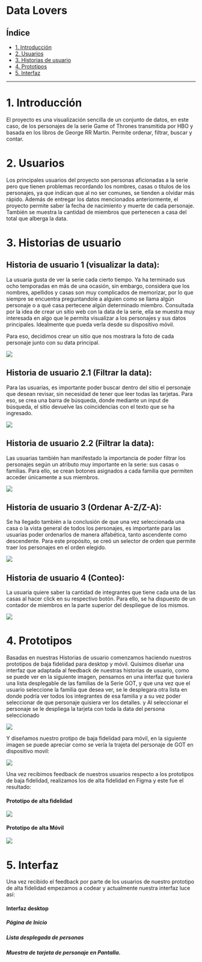 # Data Lovers

## Índice

* [1. Introducción](#1-introducción)
* [2. Usuarios](#2-usuarios)
* [3. Historias de usuario](#3-historias-de-usuario)
* [4. Prototipos](#4-prototipos)
* [5. Interfaz](#5-interfaz)


***

# 1. Introducción

El proyecto es una visualización sencilla de un conjunto de datos, en este caso, de los personajes de la 
serie Game of Thrones transmitida por HBO y basada en los libros de George RR Martin.
Permite ordenar, filtrar, buscar y contar.

# 2. Usuarios

Los principales usuarios del proyecto son personas aficionadas a la serie pero que tienen problemas recordando
los nombres, casas o títulos de los personajes, ya que indican que al no ser comunes, se tienden a olvidar más rápido.
Además de entregar los datos mencionados anteriormente, el proyecto permite saber la fecha de nacimiento y
muerte de cada personaje. También se muestra la cantidad de miembros que pertenecen a casa del total que alberga
la data.

# 3. Historias de usuario

## Historia de usuario 1 (visualizar la data):

La usuaria gusta de ver la serie cada cierto tiempo. Ya ha terminado sus ocho temporadas en más de una ocasión,
sin embargo, considera que los nombres, apellidos y casas son muy complicados de memorizar, por lo que siempre
se encuentra preguntandole a alguien como se llama algún personaje o a qué casa pertecene algún determinado miembro.
Consultada por la idea de crear un sitio web con la data de la serie, ella se muestra muy interesada en algo
que le permita visualizar a los personajes y sus datos principales. Idealmente que pueda verla desde su dispositivo
móvil.

Para eso, decidimos crear un sitio que nos mostrara la foto de cada personaje junto con su data principal.

<img src="./img/HU1.jpg">

## Historia de usuario 2.1 (Filtrar la data):

Para las usuarias, es importante poder buscar dentro del sitio el personaje que desean revisar, sin necesidad
de tener que leer todas las tarjetas. 
Para eso, se crea una barra de búsqueda, donde mediante un input de búsqueda, el sitio devuelve las coincidencias con el texto
que se ha ingresado.

<img src="./img/HU2.1.jpg">

## Historia de usuario 2.2 (Filtrar la data):

Las usuarias también han manifestado la importancia de poder filtrar los personajes según un atributo muy 
importante en la serie: sus casas o familias. 
Para ello, se crean botones asignados a cada familia que permiten acceder únicamente a sus miembros.

<img src="./img/HU2.2.jpg">

## Historia de usuario 3 (Ordenar A-Z/Z-A):

Se ha llegado también a la conclusión de que una vez seleccionada una casa o la vista general de todos los 
personajes, es importante para las usuarias poder ordenarlos de manera alfabética, tanto ascendente como
descendente. Para este propósito, se creó un selector de orden que permite traer los personajes en el orden
elegido.

<img src="./img/HU3.jpg">

## Historia de usuario 4 (Conteo):

La usuaria quiere saber la cantidad de integrantes que tiene cada una de las casas al hacer click en su
respectivo botón. Para ello, se ha dispuesto de un contador de miembros en la parte superior del despliegue
de los mismos.

<img src="./img/HU4.jpg">


# 4. Prototipos
Basadas en nuestras Historias de usuario comenzamos haciendo nuestros prototipos de baja fidelidad para desktop y móvil. 
Quisimos diseñar una interfaz que adaptada al feedback de nuestras historias de usuario, como se puede ver en la siguiente imagen,
pensamos en una interfaz que tuviera una lista desplegable de las familias de la Serie GOT, y que una vez que el usuario seleccione
la familia que desea ver, se le desplegara otra lista en donde podría ver todos los integrantes de esa familia y a su vez poder seleccionar
de que personaje quisiera ver los detalles. y Al seleccionar el personaje se le despliega la tarjeta con toda la data del persona seleccionado


<img src="./img/prototipoBajaEscritorio.jpg">

Y diseñamos nuestro protipo de baja fidelidad para móvil, en la siguiente imagen se puede apreciar como se vería la trajeta del personaje de GOT en 
dispositivo movil:

<img src="./img/PrototipoBajaMovil.jpg">

Una vez recibimos feedback de nuestros usuarios respecto a los prototipos de baja fidelidad, realizamos los de alta fidelidad en Figma y este fue el resultado:


#### Prototipo de alta fidelidad
<img src="./img/PrototipodeAlta.png">

#### Prototipo de alta Móvil
<img src="./img/prototipomovilfigma.png">


# 5. Interfaz
Una vez recibido el feedback por parte de los usuarios de nuestro prototipo de alta fidelidad empezamos a codear y actualmente nuestra interfaz luce así:

#### Interfaz desktop
##### Página de Inicio
##### Lista desplegada de personas 
##### Muestra de tarjeta de personaje en Pantalla. 







